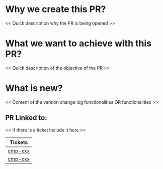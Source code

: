# Why we create this PR?
 
<< Quick description why the PR is being opened >>
 
# What we want to achieve with this PR?
 
<< Quick description of the objective of the PR >>
 
# What is new?
 
<< Content of the version change log functionalities OR functionalities >>

## PR Linked to:

<< If there is a ticket include it here >>

| Tickets |
| :---:   |
| [cmp-xxx](www.link.com) |
| [cmp-xxx](www.link.com)  |